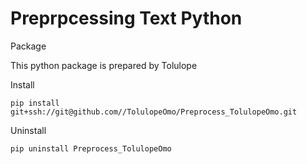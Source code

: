 # Preprpcessing Text Python
Package

This python package is prepared by Tolulope

Install 

`pip install git+ssh://git@github.com//TolulopeOmo/Preprocess_TolulopeOmo.git`


Uninstall

`pip uninstall Preprocess_TolulopeOmo`